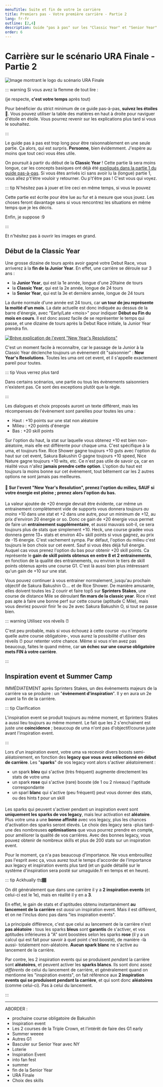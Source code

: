 ```yaml
---
menuTitle: Suite et fin de votre 1e carrière
title: Premiers pas - Votre première carrière - Partie 2
lang: fr-fr
outline: [2,4]
description: Guide "pas à pas" sur les "Classic Year" et "Senior Year" de votre première carrière, sur le scénario URA Finale
order: 6
---
```


# Carrière sur le scénario URA Finale - Partie 2

![Image montrant le logo du scénario URA Finale](/assets/EarlyDays/Scen_URA_P2.png)

::: warning Si vous avez la flemme de tout lire :

(je respecte, **c'est votre temps** après tout)

Pour bénéficier du strict minimum de ce guide pas-à-pas, **suivez les étoiles 🌟**. Vous pouvez utiliser la table des matières en haut à droite pour naviguer d'étoile en étoile. Vous pourrez revenir sur les explications plus tard si vous le souhaitez.

:::

Le guide pas à pas est trop long pour être raisonnablement en une seule partie. Ça alors, qui est surpris. **Personne**, bien évidemment. J'espère au moins que tout ceci vous êtes utile.

On poursuit à partir du début de la **Classic Year** ! Cette partie là sera moins longue, car les concepts basiques ont déjà été [expliqués dans la partie 1 du guide pas-à-pas](early_days_-_first_career_p1.md). Si vous êtes arrivés ici sans avoir lu la (longue) partie 1, vous allez p't'être vouloir y retourner. Ou p't'être pas ! C'est vous qui voyez.

::: tip N'hésitez pas à jouer et lire ceci en même temps, si vous le pouvez

Cette partie est écrite pour être lue au fur et à mesure que vous jouez. Les choses feront davantage sans si vous rencontrez les situations en même temps que je les décris. 

Enfin, je suppose :9

:::

Et n'hésitez pas à ouvrir les images en grand.

## Début de la Classic Year

Une grosse dizaine de tours après avoir gagné votre Debut Race, vous arriverez à la **fin de la Junior Year**. En effet, une carrière se déroule sur 3 ans :
- la **Junior Year**, qui est la 1e année, longue d'une 20taine de tours
- la **Classic Year**, qui est la 2e année, longue de 24 tours
- la **Senior Year**, qui est la 3e et dernière année, longue de 24 tours

La durée normale d'une année est 24 tours, car **un tour de jeu représente la moitié d'un mois**. La date actuelle est donc indiquée au dessus de la barre d'énergie, avec "Early/Late \<mois\>" pour indiquer **Début ou Fin du mois en cours**. Il est donc assez facile de se représenter le temps qui passe, et une dizaine de tours après la Debut Race initiale, la Junior Year prendra fin.

[![Brève explication de l'event "New Year's Resolutions"](/assets/EarlyDays/Scen_New_Year_Y2.png)](/assets/EarlyDays/Scen_New_Year_Y2.png)

C'est un moment facile à reconnaître, car le passage de la Junior à la Classic Year déclenche toujours un évènement dit "saisonnier" : **New Year's Resolutions**. Toutes les uma ont cet event, et il s'appelle exactement pareil pour toutes. 

::: tip Vous verrez plus tard

Dans certains scénarios, une partie ou tous les évènements saisonniers n'existent pas. Ce sont des exceptions plutôt que la règle.

:::

Les dialogues et choix proposés auront un texte différent, mais les récompenses de l'évènement sont pareilles pour toutes les uma : 
* Haut : +10 points sur une stat non aléatoire
* Milieu : +20 points d'énergie
* Bas : +20 skill points

Sur l'option du haut, la stat sur laquelle vous obtenez +10 est bien non-aléatoire, mais elle est différente pour chaque uma. C'est spécifique à la uma, et toujours fixe. Rice Shower gagne toujours +10 guts avec l'option du haut sur cet event, Sakura Bakushin O gagne toujours +10 speed, Nice Nature gagne toujours +10 wits, etc. Ce n'est pas utile de savoir ça, car en réalité vous n'allez **jamais prendre cette option**. L'option du haut est toujours la moins bonne sur cet évènement, tout bêtement car les 2 autres options ne sont jamais pas meilleures.

#### 🌟 Sur l'event "New Year's Resolution", prenez l'option du milieu, SAUF si votre énergie est pleine ; prenez alors l'option du bas.

La valeur ajoutée de +20 énergie devrait être évidente, car même un entrainement complètement vide de supports vous donnera toujours *au moins* +10 dans une stat et +2 dans une autre, pour un minimum de +12, au prix d'environ 20 énergie or so. Donc ce gain de +20 énergie vous permet de faire un **entrainement supplémentaire**, et aussi mauvais soit-il, ce sera toujours plus de stats que simplement +10. Heck, une course gradée vous donnera genre 13+ stats et environ 40+ skill points si vous gagnez, au prix de -15 énergie. C'est vachement sympa. Par défaut, l'option du milieu c'est toujours le bon choix sur cet event. Sauf si vous êtes déjà full énergie. Auquel cas vous prenez l'option du bas pour obtenir +20 skill points. Ca représente le **gain de skill points obtenus en entre 8 et 2 entrainements**, en fonction de la qualité des entrainements, ou environ le tiers de skill points obtenus après une course G1. C'est là aussi bien plus intéressant qu'un gain de +10 sur une stat.

Vous pouvez continuer à vous entrainer normalement, jusqu'au prochain objectif de Sakura Bakushin O.... et de Rice Shower. De manière amusante, elles doivent toutes les 2 courir et faire top5 sur **Sprinters Stakes**, une course de distance Mile se déroulant **fin mars de la classic year**. Rice n'est pas apte à faire une bonne perf sur cette course (aptitude C Mile), mais vous devriez pouvoir finir 1e ou 2e avec Sakura Bakushin O, si tout se passe bien.

::: warning Utilisez vos réveils ⏰

C'est peu probable, mais si vous échouez à cette course -ou n'importe quelle autre course obligatoire-, vous aurez la possibilité d'utiliser des réveils ⏰ pour retenter votre chance. Même si vous n'en avez pas beaucoup, faites le quand même, car **un échec sur une course obligatoire mets FIN à votre carrière**. 

:::

## Inspiration event et Summer Camp

IMMÉDIATEMENT après Sprinters Stakes, un des évènements majeurs de la carrière va se produire : un "**évènement d'inspiration**". Il y en aura un 2e avant la fin de la carrière.

::: tip Clarification

L'inspiration event se produit toujours au même moment, et Sprinters Stakes a aussi lieu toujours au même moment. Le fait que les 2 s'enchainent est juste une **coincidence** ; beaucoup de uma n'ont pas d'objectif/course juste avant l'inspiration event. 

:::

Lors d'un inspiration event, votre uma va recevoir divers boosts semi-aléatoirement, en fonction des **legacy que vous avez sélectionné en début de carrière**. Les "**sparks**" de vos legacy vont alors s'activer aléatoirement :
- un spark **bleu** qui s'active (très fréquent) augmente directement les stats de votre uma
- un spark **rose** qui s'active (rare) booste (de 1 ou 2 niveaux) l'aptitude correspondante
- un sparl **blanc** qui s'active (peu fréquent) peut vous donner des stats, ou des hints ❗ pour un skill

Les sparks qui peuvent s'activer pendant un inspiration event sont **uniquement les sparks de vos legacy**, mais leur activation est **aléatoire**. Plus votre uma a une **bonne affinité** avec vos legacy, plus les chances d'activation des sparks seront élevés. Le choix des legacy sera -plus tard- une des nombreuses **optimisations** que vous pourrez prendre en compte, pour améliorer la qualité de vos carrières. Avec des bonnes legacy, vous pouvez obtenir de nombreux skills et plus de 200 stats sur un inspiration event.

Pour le moment, ça n'a pas beaucoup d'importance. Ne vous embrouillez pas l'esprit avec ça, vous aurez tout le temps d'accorder de l'importance aux legacy et inspiration events plus tard (et un guide détaillé sur le système d'inspiration sera posté sur umaguide.fr en temps et en heure).

::: tip Ackhually 🤓☝🏾

On dit généralement que dans une carrière il y a **2 inspiration events** (et celui-ci est le 1e), mais en réalité il y en a **3**.

En effet, le gain de stats et d'aptitudes obtenu instantanément **au lancement de la carrière** est _aussi_ un inspiration event. Mais il est différent, et on ne l'inclus donc pas dans "les inspiration events".

La principale différence, c'est que celui au lancement de la carrière n'est **pas aléatoire** : tous les sparks **bleus** sont **garantis** de s'activer, et vos aptitudes inférieures à "A" sont boostées selon les sparks **rose** (il y a un calcul qui est fait pour savoir à quel point c'est boosté), de manière -là aussi- totalement non-aléatoire. **Aucun spark blanc** ne s'active au lancement de la carrière.

Par contre, les 2 inspiration events qui se produisent _pendant_ la carrière sont **aléatoires**, et peuvent activer les **sparks blancs**. Ils sont donc assez _différents_ de celui du lancement de carrière, et généralement quand on mentionne les "inspiration events", on fait référence aux **2 inspiration events qui se produisent pendant la carrière**, et qui sont donc **aléatoires** (comme celui-ci). Pas à celui du lancement.

:::

--------

ABORDER : 
- prochaine course obligatoire de Bakushin
- Inspiration event
- Les 2 courses de la Triple Crown, et l'intérêt de faire des G1 early
- Summer weeee
- Autres G1
- Basculer sur Senior Year avec NY
- Loterie
- Inspiration Event
- into fan fest
- summer
- fin de la Senior Year
- URA Finale
- Choix des skills